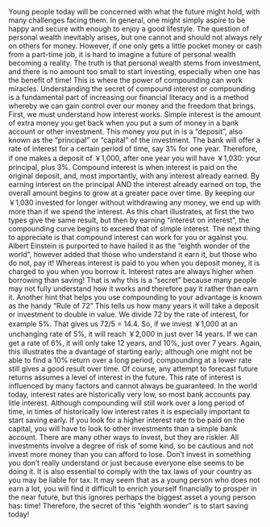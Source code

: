 Young people today will be concerned with what the future might hold, with many challenges facing them. In general, one might simply aspire to be happy and secure with enough to enjoy a good lifestyle. The question of personal wealth inevitably arises, but one cannot and should not always rely on others for money. However, if one only gets a little pocket money or cash from a part-time job, it is hard to imagine a future of personal wealth becoming a reality. The truth is that personal wealth stems from investment, and there is no amount too small to start investing, especially when one has the benefit of time! This is where the power of compounding can work miracles.
Understanding the secret of compound interest or compounding is a fundamental part of increasing our financial literacy and is a method whereby we can gain control over our money and the freedom that brings. First, we must understand how interest works. Simple interest is the amount of extra money you get back when you put a sum of money in a bank account or other investment. This money you put in is a “deposit”, also known as the “principal” or “capital” of the investment. The bank will offer a rate of interest for a certain period of time, say 3% for one year. Therefore, if one makes a deposit of ￥1,000, after one year you will have ￥1,030: your principal, plus 3%.
Compound interest is when interest is paid on the original deposit, and, most importantly, with any interest already earned. By earning interest on the principal AND the interest already earned on top, the overall amount begins to grow at a greater pace over time. By keeping our ￥1,030 invested for longer without withdrawing any money, we end up with more than if we spend the interest. As this chart illustrates, at first the two types give the same result, but then by earning “interest on interest”, the compounding curve begins to exceed that of simple interest.
The next thing to appreciate is that compound interest can work for you or against you. Albert Einstein is purported to have hailed it as the “eighth wonder of the world”, however added that those who understand it earn it, but those who do not, pay it! Whereas interest is paid to you when you deposit money, it is charged to you when you borrow it. Interest rates are always higher when borrowing than saving! That is why this is a “secret” because many people may not fully understand how it works and therefore pay it rather than earn it.
Another hint that helps you use compounding to your advantage is known as the handy “Rule of 72” This tells us how many years it will take a deposit or investment to double in value. We divide 72 by the rate of interest, for example 5%. That gives us 72/5 = 14.4. So, if we invest ￥1,000 at an unchanging rate of 5%, it will reach ￥2,000 in just over 14 years. If we can get a rate of 6%, it will only take 12 years, and 10%, just over 7 years. Again, this illustrates the a dvantage of starting early; although one might not be able to find a 10% return over a long period, compounding at a lower rate still gives a good result over time.
Of course, any attempt to forecast future returns assumes a level of interest in the future. This rate of interest is influenced by many factors and cannot always be guaranteed. In the world today, interest rates are historically very low, so most bank accounts pay litle interest. Although compounding will still work over a long period of time, in times of historically low interest rates it is especially important to start saving early. If you look for a higher interest rate to be paid on the capital, you will have to look to other investments than a simple bank account. There are many other ways to invest, but they are riskier. All investments involve a degree of risk of some kind, so be cautious and not invest more money than you can afford to lose. Don’t invest in something you don’t really understand or just because everyone else seems to be doing it. It is also essential to comply with the tax laws of your country as you may be liable for tax.
It may seem that as a young person who does not earn a lot, you will find it difficult to enrich yourself financially to prosper in the near future, but this ignores perhaps the biggest asset a young person has: time! Therefore, the secret of this “eighth wonder” is to start saving today!
